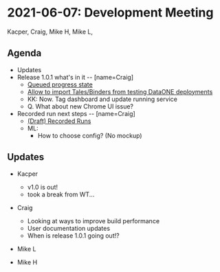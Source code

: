 2021-06-07: Development Meeting
===============================

Kacper, Craig, Mike H, Mike L,

Agenda
------

* Updates
* Release 1.0.1 what's in it -- [name=Craig]
    * [Queued progress state](https://github.com/whole-tale/ngx-dashboard/pull/197)
    * [Allow to import Tales/Binders from testing DataONE deployments](https://github.com/whole-tale/ngx-dashboard/pull/201)
    * KK: Now. Tag dashboard and update running service
    * Q. What about new Chrome UI issue?
* Recorded run next steps -- [name=Craig]
    * [(Draft) Recorded Runs](https://github.com/whole-tale/whole-tale/issues/88)
    * ML:
        * How to choose config? (No mockup)

Updates
-------

* Kacper
    * v1.0 is out!
    * took a break from WT...

* Craig
    * Looking at ways to improve build performance
    * User documentation updates
    * When is release 1.0.1 going out!?

* Mike L
    
* Mike H
